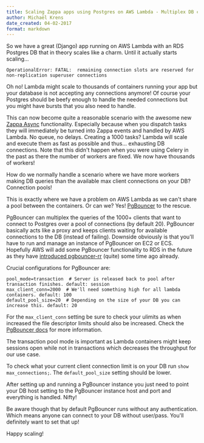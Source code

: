 ```yaml
---
title: Scaling Zappa apps using Postgres on AWS Lambda - Multiplex DB connections with PgBouncer
author: Michaël Krens
date_created: 04-02-2017
format: markdown
---
```


So we have a great (Django) app running on AWS Lambda with an RDS Postgres DB that in theory scales like a charm. Until it actually starts scaling... 

`OperationalError: FATAL:  remaining connection slots are reserved for non-replication superuser connections`

Oh no! Lambda might scale to thousands of containers running your app but your database is not accepting any connections anymore! Of course your Postgres should be beefy enough to handle the needed connections but you might have bursts that you also need to handle.

This can now become quite a reasonable scenario with the awesome new [Zappa Async](https://blog.zappa.io/posts/zappa-introduces-seamless-asynchronous-task-execution) functionality. Especially because when you dispatch tasks they will immediately be turned into Zappa events and handled by AWS Lambda. No queue, no delays. Creating a 1000 tasks? Lambda will scale and execute them as fast as possible and thus... exhausting DB connections. Note that this didn't happen when you were using Celery in the past as there the number of workers are fixed. We now have thousands of workers!
 
 How do we normally handle a scenario where we have more workers making DB queries than the available max client connections on your DB? Connection pools!
 
 This is exactly where we have a problem on AWS Lambda as we can't share a pool between the containers. Or can we? Yes! [PgBouncer](https://pgbouncer.github.io) to the rescue.
 
 PgBouncer can multiplex the queries of the 1000+ clients that want to connect to Postgres over a pool of connections (by default 20). PgBouncer basically acts like a proxy and keeps clients waiting for available connections to the DB (instead of failing). Downside obviously is that you'll have to run and manage an instance of PgBouncer on EC2 or ECS. Hopefully AWS will add some PgBouncer functionality to RDS in the future as they have [introduced pgbouncer-rr](https://aws.amazon.com/blogs/big-data/query-routing-and-rewrite-introducing-pgbouncer-rr-for-amazon-redshift-and-postgresql/) (quite) some time ago already.
   
Crucial configurations for PgBouncer are:

```
pool_mode=transaction  # Server is released back to pool after transaction finishes. default: session
max_client_conn=2000  # We'll need something high for all lambda containers. default: 100
default_pool_size=20  # Depending on the size of your DB you can increase this. default: 20
```

For the `max_client_conn` setting be sure to check your ulimits as when increased the file descriptor limits should also be increased. Check the [PgBouncer docs](https://pgbouncer.github.io/config.html) for more information.

The transaction pool mode is important as Lambda containers might keep sessions open while not in transactions which decreases the throughput for our use case.

To check what your current client connection limit is on your DB run `show max_connections;`. The `default_pool_size` setting should be lower.

After setting up and running a PgBouncer instance you just need to point your DB host setting to the PgBouncer instance host and port and everything is handled. Nifty!

Be aware though that by default PgBouncer runs without any authentication. Which means anyone can connect to your DB without user/pass. You'll definitely want to set that up!
 
Happy scaling!
 